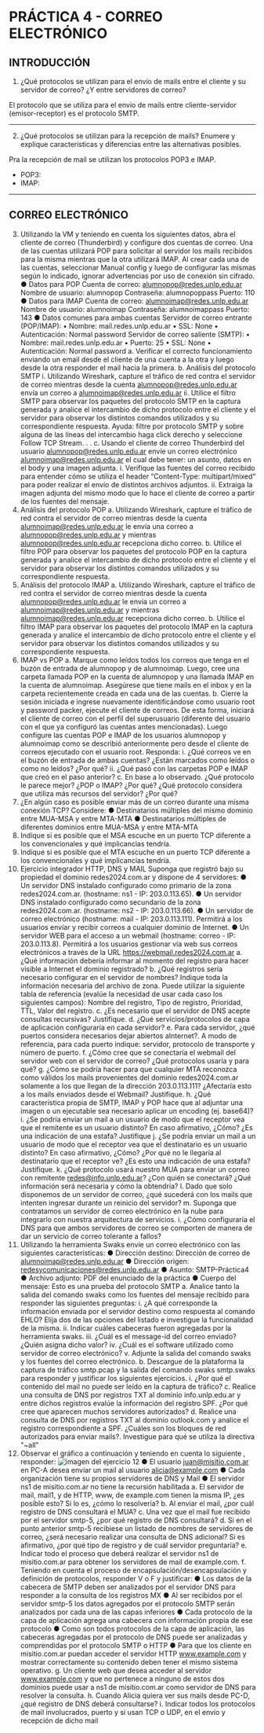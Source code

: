 # PRÁCTICA 4 - CORREO ELECTRÓNICO

## INTRODUCCIÓN
1. ¿Qué protocolos se utilizan para el envío de mails entre el cliente y su servidor de
correo? ¿Y entre servidores de correo?

El protocolo que se utiliza para el envío de mails entre cliente-servidor (emisor-receptor) es el protocolo SMTP.

---
2. ¿Qué protocolos se utilizan para la recepción de mails? Enumere y explique características y diferencias entre las alternativas posibles.

Pra la recepción de mail se utilizan los protocolos POP3 e IMAP.

* POP3:
* IMAP:

---
## CORREO ELECTRÓNICO
3. Utilizando la VM y teniendo en cuenta los siguientes datos, abra el cliente de correo (Thunderbird) y configure dos cuentas de correo. Una de las cuentas utilizará POP para solicitar al servidor los mails recibidos para la misma mientras que la otra utilizará IMAP. Al crear cada una de las cuentas, seleccionar Manual config y luego de configurar las mismas según lo indicado, ignorar advertencias por uso de conexión sin cifrado.
    ● Datos para POP
        Cuenta de correo: alumnopop@redes.unlp.edu.ar
        Nombre de usuario: alumnopop
        Contraseña: alumnopoppass
        Puerto: 110
    ● Datos para IMAP
        Cuenta de correo: alumnoimap@redes.unlp.edu.ar
        Nombre de usuario: alumnoimap
        Contraseña: alumnoimappass
        Puerto: 143
    ● Datos comunes para ambas cuentas
        Servidor de correo entrante (POP/IMAP):
            • Nombre: mail.redes.unlp.edu.ar
            • SSL: None
            • Autenticación: Normal password
        Servidor de correo saliente (SMTP):
            • Nombre: mail.redes.unlp.edu.ar
            • Puerto: 25
            • SSL: None
            • Autenticación: Normal password
    a. Verificar el correcto funcionamiento enviando un email desde el cliente de una cuenta a la otra y luego desde la otra responder el mail hacia la primera.
    b. Análisis del protocolo SMTP
        i. Utilizando Wireshark, capture el tráfico de red contra el servidor de correo mientras desde la cuenta alumnopop@redes.unlp.edu.ar envía un correo a alumnoimap@redes.unlp.edu.ar
        ii. Utilice el filtro SMTP para observar los paquetes del protocolo SMTP en la captura generada y analice el intercambio de dicho protocolo entre el cliente y el servidor para observar los distintos comandos utilizados y su correspondiente respuesta. Ayuda: filtre por protocolo SMTP y sobre alguna de las líneas del intercambio haga click derecho y seleccione Follow TCP Stream. . .
    c. Usando el cliente de correo Thunderbird del usuario alumnopop@redes.unlp.edu.ar envíe un correo electrónico alumnoimap@redes.unlp.edu.ar el cual debe tener: un asunto, datos en el body y una imagen adjunta.
        i. Verifique las fuentes del correo recibido para entender cómo se utiliza el header “Content-Type: multipart/mixed“ para poder realizar el envío de distintos archivos adjuntos.
        ii. Extraiga la imagen adjunta del mismo modo que lo hace el cliente de correo a partir de los fuentes del mensaje.
4. Análisis del protocolo POP
    a. Utilizando Wireshark, capture el tráfico de red contra el servidor de correo mientras desde la cuenta alumnoimap@redes.unlp.edu.ar le envía una correo a alumnopop@redes.unlp.edu.ar y mientras alumnopop@redes.unlp.edu.ar recepciona dicho correo.
    b. Utilice el filtro POP para observar los paquetes del protocolo POP en la captura generada y analice el intercambio de dicho protocolo entre el cliente y el servidor para observar los distintos comandos utilizados y su correspondiente respuesta.
5. Análisis del protocolo IMAP
    a. Utilizando Wireshark, capture el tráfico de red contra el servidor de correo mientras desde la cuenta alumnopop@redes.unlp.edu.ar le envía un correo a alumnoimap@redes.unlp.edu.ar y mientras alumnoimap@redes.unlp.edu.ar recepciona dicho correo.
    b. Utilice el filtro IMAP para observar los paquetes del protocolo IMAP en la captura generada y analice el intercambio de dicho protocolo entre el cliente y el servidor para observar los distintos comandos utilizados y su correspondiente respuesta.
6. IMAP vs POP
    a. Marque como leídos todos los correos que tenga en el buzón de entrada de alumnopop y de alumnoimap. Luego, cree una carpeta llamada POP en la cuenta de alumnopop y una llamada IMAP en la cuenta de alumnoimap. Asegúrese que tiene mails en el inbox y en la carpeta recientemente creada en cada una de las cuentas.
    b. Cierre la sesión iniciada e ingrese nuevamente identificándose como usuario root y password packer, ejecute el cliente de correos. De esta forma, iniciará el cliente de correo con el perfil del superusuario (diferente del usuario con el que ya configuró las cuentas antes mencionadas). Luego configure las cuentas POP e IMAP de los usuarios alumnopop y alumnoimap como se describió anteriormente pero desde el cliente de correos ejecutado con el usuario root. Responda:
        i. ¿Qué correos ve en el buzón de entrada de ambas cuentas? ¿Están marcados como leídos o como no leídos? ¿Por qué?
        ii. ¿Qué pasó con las carpetas POP e IMAP que creó en el paso anterior?
    c. En base a lo observado. ¿Qué protocolo le parece mejor? ¿POP o IMAP? ¿Por qué? ¿Qué protocolo considera que utiliza más recursos del servidor? ¿Por qué?
7. ¿En algún caso es posible enviar más de un correo durante una misma conexión TCP?
Considere:
    ● Destinatarios múltiples del mismo dominio entre MUA-MSA y entre MTA-MTA
    ● Destinatarios múltiples de diferentes dominios entre MUA-MSA y entre MTA-MTA
8. Indique sí es posible que el MSA escuche en un puerto TCP diferente a los convencionales y qué implicancias tendría.
9. Indique sí es posible que el MTA escuche en un puerto TCP diferente a los convencionales y qué implicancias tendría.
10. Ejercicio integrador HTTP, DNS y MAIL Suponga que registró bajo su propiedad el dominio redes2024.com.ar y dispone de 4 servidores:
    ● Un servidor DNS instalado configurado como primario de la zona redes2024.com.ar. (hostname: ns1 - IP: 203.0.113.65).
    ● Un servidor DNS instalado configurado como secundario de la zona redes2024.com.ar. (hostname: ns2 - IP: 203.0.113.66).
    ● Un servidor de correo electrónico (hostname: mail - IP: 203.0.113.111). Permitirá a los usuarios envíar y recibir correos a cualquier dominio de Internet.
    ● Un servidor WEB para el acceso a un webmail (hostname: correo - IP: 203.0.113.8). Permitirá a los usuarios gestionar vía web sus correos electrónicos a través de la URL https://webmail.redes2024.com.ar
    a. ¿Qué información debería informar al momento del registro para hacer visible a Internet el dominio registrado?
    b. ¿Qué registros sería necesario configurar en el servidor de nombres? Indique toda la información necesaria del archivo de zona. Puede utilizar la siguiente tabla de referencia (evalúe la necesidad de usar cada caso los siguientes campos): Nombre del registro, Tipo de registro, Prioridad, TTL, Valor del registro.
    c. ¿Es necesario que el servidor de DNS acepte consultas recursivas? Justifique.
    d. ¿Qué servicios/protocolos de capa de aplicación configuraría en cada servidor?
    e. Para cada servidor, ¿qué puertos considera necesarios dejar abiertos aInternet?. A modo de referencia, para cada puerto indique: servidor, protocolo de transporte y número de puerto.
    f. ¿Cómo cree que se conectaría el webmail del servidor web con el servidor de correo? ¿Qué protocolos usaría y para qué?
    g. ¿Cómo se podría hacer para que cualquier MTA reconozca como válidos los mails provenientes del dominio redes2024.com.ar solamente a los que llegan de la dirección 203.0.113.111? ¿Afectaría esto a los mails enviados desde el Webmail? Justifique.
    h. ¿Qué característica propia de SMTP, IMAP y POP hace que al adjuntar una imagen o un ejecutable sea necesario aplicar un encoding (ej. base64)?
    i. ¿Se podría enviar un mail a un usuario de modo que el receptor vea que el remitente es un usuario distinto? En caso afirmativo, ¿Cómo? ¿Es una indicación de una estafa? Justifique
    j. ¿Se podría enviar un mail a un usuario de modo que el receptor vea que el destinatario es un usuario distinto? En caso afirmativo, ¿Cómo? ¿Por qué no le llegaría al destinatario que el receptor ve? ¿Es esto una indicación de una estafa? Justifique.
    k. ¿Qué protocolo usará nuestro MUA para enviar un correo con remitente redes@info.unlp.edu.ar? ¿Con quién se conectará? ¿Qué información será necesaria y cómo la obtendría?
    l. Dado que solo disponemos de un servidor de correo, ¿qué sucederá con los mails que intenten ingresar durante un reinicio del servidor?
    m. Suponga que contratamos un servidor de correo electrónico en la nube para integrarlo con nuestra arquitectura de servicios.
        i. ¿Cómo configuraría el DNS para que ambos servidores de correo se comporten de manera de dar un servicio de correo tolerante a fallos?
11. Utilizando la herramienta Swaks envíe un correo electrónico con las siguientes características:
    ● Dirección destino: Dirección de correo de alumnoimap@redes.unlp.edu.ar
    ● Dirección origen: redesycomunicaciones@redes.unlp.edu.ar
    ● Asunto: SMTP-Práctica4
    ● Archivo adjunto: PDF del enunciado de la práctica
    ● Cuerpo del mensaje: Esto es una prueba del protocolo SMTP
    a. Analice tanto la salida del comando swaks como los fuentes del mensaje recibido para responder las siguientes preguntas:
        i. ¿A qué corresponde la información enviada por el servidor destino como respuesta al comando EHLO? Elija dos de las opciones del listado e investigue la funcionalidad de la misma.
        ii. Indicar cuáles cabeceras fueron agregadas por la herramienta swaks.
        iii. ¿Cuál es el message-id del correo enviado? ¿Quién asigna dicho valor?
        iv. ¿Cuál es el software utilizado como servidor de correo electrónico?
        v. Adjunte la salida del comando swaks y los fuentes del correo electrónico.
    b. Descargue de la plataforma la captura de tráfico smtp.pcap y la salida del comando swaks smtp.swaks para responder y justificar los siguientes ejercicios.
        i. ¿Por qué el contenido del mail no puede ser leído en la captura de tráfico?
    c. Realice una consulta de DNS por registros TXT al dominio info.unlp.edu.ar y entre dichos registros evalúe la información del registro SPF. ¿Por qué cree que aparecen muchos servidores autorizados?
    d. Realice una consulta de DNS por registros TXT al dominio outlook.com y analice el registro correspondiente a SPF. ¿Cuáles son los bloques de red autorizados para enviar mails?. Investigue para qué se utiliza la directiva "~all"
12. Observar el gráfico a continuación y teniendo en cuenta lo siguiente , responder:
![imagen del ejercicio 12](imgs/ejercicio12.png)
    ● El usuario juan@misitio.com.ar en PC-A desea enviar un mail al usuario alicia@example.com
    ● Cada organización tiene su propios servidores de DNS y Mail
    ● El servidor ns1 de misitio.com.ar no tiene la recursión habilitada
    a. El servidor de mail, mail1, y de HTTP, www, de example.com tienen la misma IP, ¿es posible esto? Si lo es, ¿cómo lo resolvería?
    b. Al enviar el mail, ¿por cuál registro de DNS consultará el MUA?
    c. Una vez que el mail fue recibido por el servidor smtp-5, ¿por qué registro de DNS consultará?
    d. Si en el punto anterior smtp-5 recibiese un listado de nombres de servidores de correo, ¿será necesario realizar una consulta de DNS adicional? Si es afirmativo, ¿por qué tipo de registro y de cuál servidor preguntaría?
    e. Indicar todo el proceso que deberá realizar el servidor ns1 de misitio.com.ar para obtener los servidores de mail de example.com.
    f. Teniendo en cuenta el proceso de encapsulación/desencapsulación y definición de protocolos, responder V o F y justificar:
        ● Los datos de la cabecera de SMTP deben ser analizados por el servidor DNS para responder a la consulta de los registros MX
        ● Al ser recibidos por el servidor smtp-5 los datos agregados por el protocolo SMTP serán analizados por cada una de las capas inferiores
        ● Cada protocolo de la capa de aplicación agrega una cabecera con información propia de ese protocolo
        ● Como son todos protocolos de la capa de aplicación, las cabeceras agregadas por el protocolo de DNS puede ser analizadas y comprendidas por el protocolo SMTP o HTTP
        ● Para que los cliente en misitio.com.ar puedan acceder el servidor HTTP www.example.com y mostrar correctamente su contenido deben tener el mismo sistema operativo.
    g. Un cliente web que desea acceder al servidor www.example.com y que no pertenece a ninguno de estos dos dominios puede usar a ns1 de misitio.com.ar como servidor de DNS para resolver la consulta.
    h. Cuando Alicia quiera ver sus mails desde PC-D, ¿qué registro de DNS deberá consultarse?
    i. Indicar todos los protocolos de mail involucrados, puerto y si usan TCP o UDP, en el envío y recepción de dicho mail

